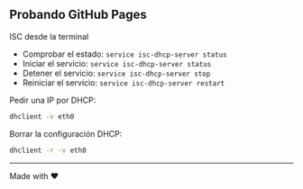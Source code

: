 ## Probando GitHub Pages

ISC desde la terminal

- Comprobar el estado: `service isc-dhcp-server status`
- Iniciar el servicio: `service isc-dhcp-server status`
- Detener el servicio: `service isc-dhcp-server stop`
- Reiniciar el servicio: `service isc-dhcp-server restart`

Pedir una IP por DHCP:
```bash
dhclient -v eth0
```

Borrar la configuración DHCP:
```bash
dhclient -r -v eth0
```


------

Made with :heart:

